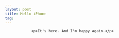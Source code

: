 ```yaml
---
layout: post
title: Hello iPhone
tag: 
---
```



                <p>It's here. And I'm happy again.</p>
            
